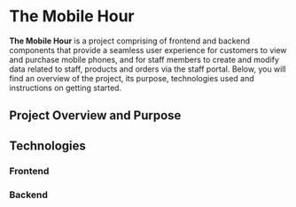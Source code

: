 # The Mobile Hour

**The Mobile Hour** is a project comprising of frontend and backend components that provide a seamless user experience for customers to view and purchase mobile phones, and for staff members to create and modify data related to staff, products and orders via the staff portal. Below, you will find an overview of the project, its purpose, technologies used and instructions on getting started.

## Project Overview and Purpose

## Technologies

### Frontend

### Backend

